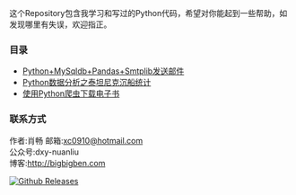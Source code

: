 这个Repository包含我学习和写过的Python代码，希望对你能起到一些帮助，如发现哪里有失误，欢迎指正。

### 目录
+ [Python+MySqldb+Pandas+Smtplib发送邮件](https://github.com/benbendemo/learning-python/blob/master/python-smtplib)
+ [Python数据分析之泰坦尼克沉船统计](https://github.com/benbendemo/learning-python/tree/master/titanic)
+ [使用Python爬虫下载电子书](https://github.com/benbendemo/learning-python/tree/master/python-crawler)

### 联系方式
作者:肖畅
邮箱:xc0910@hotmail.com  
公众号:dxy-nuanliu  
博客:http://bigbigben.com  

[![Github Releases](https://img.shields.io/github/downloads/atom/atom/latest/total.svg)]() 
